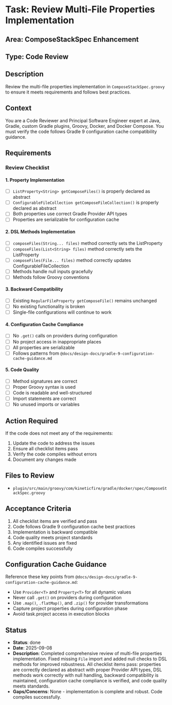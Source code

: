 # Task: Review Multi-File Properties Implementation

## Area: ComposeStackSpec Enhancement

## Type: Code Review

## Description
Review the multi-file properties implementation in `ComposeStackSpec.groovy` to ensure it meets requirements and follows best practices.

## Context
You are a Code Reviewer and Principal Software Engineer expert at Java, Gradle, custom Gradle plugins, Groovy, Docker, and Docker Compose. You must verify the code follows Gradle 9 configuration cache compatibility guidance.

## Requirements

### Review Checklist

#### 1. Property Implementation
- [ ] `ListProperty<String> getComposeFiles()` is properly declared as abstract
- [ ] `ConfigurableFileCollection getComposeFileCollection()` is properly declared as abstract
- [ ] Both properties use correct Gradle Provider API types
- [ ] Properties are serializable for configuration cache

#### 2. DSL Methods Implementation
- [ ] `composeFiles(String... files)` method correctly sets the ListProperty
- [ ] `composeFiles(List<String> files)` method correctly sets the ListProperty
- [ ] `composeFiles(File... files)` method correctly updates ConfigurableFileCollection
- [ ] Methods handle null inputs gracefully
- [ ] Methods follow Groovy conventions

#### 3. Backward Compatibility
- [ ] Existing `RegularFileProperty getComposeFile()` remains unchanged
- [ ] No existing functionality is broken
- [ ] Single-file configurations will continue to work

#### 4. Configuration Cache Compliance
- [ ] No `.get()` calls on providers during configuration
- [ ] No project access in inappropriate places
- [ ] All properties are serializable
- [ ] Follows patterns from `@docs/design-docs/gradle-9-configuration-cache-guidance.md`

#### 5. Code Quality
- [ ] Method signatures are correct
- [ ] Proper Groovy syntax is used
- [ ] Code is readable and well-structured
- [ ] Import statements are correct
- [ ] No unused imports or variables

## Action Required
If the code does not meet any of the requirements:
1. Update the code to address the issues
2. Ensure all checklist items pass
3. Verify the code compiles without errors
4. Document any changes made

## Files to Review
- `plugin/src/main/groovy/com/kineticfire/gradle/docker/spec/ComposeStackSpec.groovy`

## Acceptance Criteria
1. All checklist items are verified and pass
2. Code follows Gradle 9 configuration cache best practices
3. Implementation is backward compatible
4. Code quality meets project standards
5. Any identified issues are fixed
6. Code compiles successfully

## Configuration Cache Guidance
Reference these key points from `@docs/design-docs/gradle-9-configuration-cache-guidance.md`:
- Use `Provider<T>` and `Property<T>` for all dynamic values
- Never call `.get()` on providers during configuration
- Use `.map()`, `.flatMap()`, and `.zip()` for provider transformations
- Capture project properties during configuration phase
- Avoid task.project access in execution blocks

## Status
- **Status**: done
- **Date**: 2025-09-08
- **Description**: Completed comprehensive review of multi-file properties implementation. Fixed missing `File` import and added null checks to DSL methods for improved robustness. All checklist items pass: properties are correctly declared as abstract with proper Provider API types, DSL methods work correctly with null handling, backward compatibility is maintained, configuration cache compliance is verified, and code quality meets standards.
- **Gaps/Concerns**: None - implementation is complete and robust. Code compiles successfully.